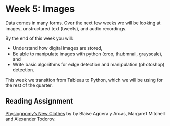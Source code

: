 # Week 5: Images

Data comes in many forms.  Over the next few weeks we will be looking at images, unstructured text (tweets), and audio recordings.

By the end of this week you will:
* Understand how digital images are stored,
* Be able to manipulate images with python (crop, thubmnail, grayscale), and
* Write basic algorithms for edge detection and manipulation (photoshop) detection.

This week we transition from Tableau to Python, which we will be using for the rest of the quarter.

## Reading Assignment

[Physiognomy’s New Clothes](https://medium.com/@blaisea/physiognomys-new-clothes-f2d4b59fdd6a) by by Blaise Agüera y Arcas, Margaret Mitchell and Alexander Todorov.
